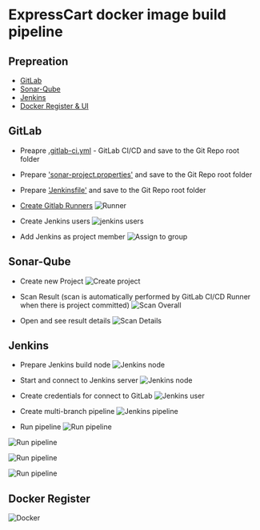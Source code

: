# ExpressCart docker image build pipeline

## Prepreation
- [GitLab](../infra/GitLab)
- [Sonar-Qube](../infra/sonarqube)
- [Jenkins](../infra/jenkins)
- [Docker Register & UI](../infra/Repo)


## GitLab

- Preapre [.gitlab-ci.yml](./.gitlab-ci.yml) - GitLab CI/CD and save to the Git Repo root folder

- Prepare ['sonar-project.properties'](./sonar-project.properties) and save to the Git Repo root folder

- Prepare ['Jenkinsfile'](./Jenkinsfile) and save to the Git Repo root folder

- [Create Gitlab Runners](https://docs.gitlab.com/ee/tutorials/create_register_first_runner/index.html#create-and-register-a-project-runner)
![Runner](../screen/gitlab_create_runners.jpg)

- Create Jenkins users
![jenkins users](../screen/gitlab_create_jenkins.jpg)

- Add Jenkins as project member
![Assign to group](../screen/gitlab_assign_jenkins.jpg)


## Sonar-Qube

- Create new Project
![Create project](../screen/sonarqube_create_project.jpg)

- Scan Result (scan is automatically performed by GitLab CI/CD Runner when there is project committed)
![Scan Overall](../screen/sonarqube_scan_overall.jpg)

- Open and see result details
![Scan Details](../screen/sonarqube_scan_detailsl.jpg)


## Jenkins 

- Prepare Jenkins build node
![Jenkins node](../screen/jenkins_create_node-1.jpg)

- Start and connect to Jenkins server
![Jenkins node](../screen/jenkins_create_node-2.jpg)

- Create credentials for connect to GitLab
![Jenkins user](../screen/jenkins_create_user.jpg)

- Create multi-branch pipeline
![Jenkins pipeline](../screen/jenkins_create_pipeline.jpg)

- Run pipeline
![Run pipeline](../screen/jenkins_run_pipeline-1.jpg)

![Run pipeline](../screen/jenkins_run_pipeline-2.jpg)

![Run pipeline](../screen/jenkins_run_pipeline-3.jpg)

![Run pipeline](../screen/jenkins_run_pipeline-4.jpg)


## Docker Register
![Docker](../screen/docker_image_repo.jpg)


